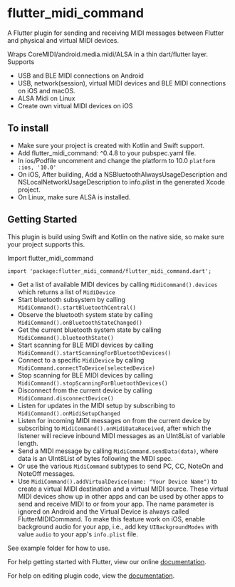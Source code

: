 # flutter_midi_command

A Flutter plugin for sending and receiving MIDI messages between Flutter and physical and virtual MIDI devices.

Wraps CoreMIDI/android.media.midi/ALSA in a thin dart/flutter layer.
Supports

- USB and BLE MIDI connections on Android
- USB, network(session), virtual MIDI devices and BLE MIDI connections on iOS and macOS.
- ALSA Midi on Linux
- Create own virtual MIDI devices on iOS

## To install

- Make sure your project is created with Kotlin and Swift support.
- Add flutter_midi_command: ^0.4.8 to your pubspec.yaml file.
- In ios/Podfile uncomment and change the platform to 10.0 `platform :ios, '10.0'`
- On iOS, After building, Add a NSBluetoothAlwaysUsageDescription and NSLocalNetworkUsageDescription to info.plist in the generated Xcode project.
- On Linux, make sure ALSA is installed.

## Getting Started

This plugin is build using Swift and Kotlin on the native side, so make sure your project supports this.

Import flutter_midi_command

`import 'package:flutter_midi_command/flutter_midi_command.dart';`

- Get a list of available MIDI devices by calling `MidiCommand().devices` which returns a list of `MidiDevice`
- Start bluetooth subsystem by calling `MidiCommand().startBluetoothCentral()`
- Observe the bluetooth system state by calling `MidiCommand().onBluetoothStateChanged()`
- Get the current bluetooth system state by calling `MidiCommand().bluetoothState()`
- Start scanning for BLE MIDI devices by calling `MidiCommand().startScanningForBluetoothDevices()`
- Connect to a specific `MidiDevice` by calling `MidiCommand.connectToDevice(selectedDevice)`
- Stop scanning for BLE MIDI devices by calling `MidiCommand().stopScanningForBluetoothDevices()`
- Disconnect from the current device by calling `MidiCommand.disconnectDevice()`
- Listen for updates in the MIDI setup by subscribing to `MidiCommand().onMidiSetupChanged`
- Listen for incoming MIDI messages on from the current device by subscribing to `MidiCommand().onMidiDataReceived`, after which the listener will recieve inbound MIDI messages as an UInt8List of variable length.
- Send a MIDI message by calling `MidiCommand.sendData(data)`, where data is an UInt8List of bytes following the MIDI spec.
- Or use the various `MidiCommand` subtypes to send PC, CC, NoteOn and NoteOff messages.
- Use `MidiCommand().addVirtualDevice(name: "Your Device Name")` to create a virtual MIDI destination and a virtual MIDI source. These virtual MIDI devices show up in other apps and can be used by other apps to send and receive MIDI to or from your app. The name parameter is ignored on Android and the Virtual Device is always called FlutterMIDICommand. To make this feature work on iOS, enable background audio for your app, i.e., add key `UIBackgroundModes` with value `audio` to your app's `info.plist` file.

See example folder for how to use.

For help getting started with Flutter, view our online
[documentation](https://flutter.dev/).

For help on editing plugin code, view the [documentation](https://docs.flutter.dev/development/packages-and-plugins/developing-packages#edit-plugin-package).
